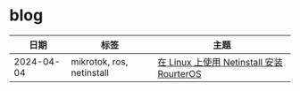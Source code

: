 # blog

| 日期         | 标签                        | 主题                                                                  |
|------------|---------------------------|---------------------------------------------------------------------|
| 2024-04-04 | mikrotok, ros, netinstall | [在 Linux 上使用 Netinstall 安装 RourterOS](posts/routeros_netinstall.md) |